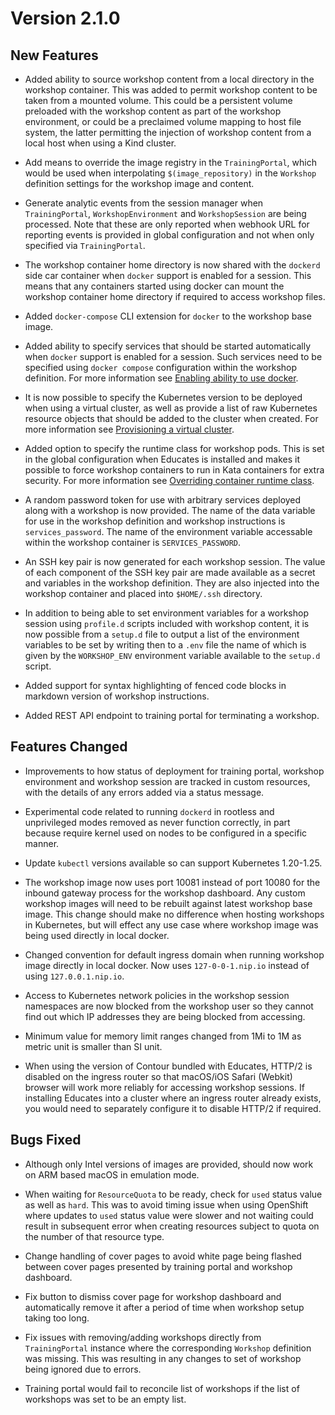Version 2.1.0
=============

New Features
------------

* Added ability to source workshop content from a local directory in the
  workshop container. This was added to permit workshop content to be taken
  from a mounted volume. This could be a persistent volume preloaded with the
  workshop content as part of the workshop environment, or could be a
  preclaimed volume mapping to host file system, the latter permitting the
  injection of workshop content from a local host when using a Kind cluster.

* Add means to override the image registry in the `TrainingPortal`, which would
  be used when interpolating `$(image_repository)` in the `Workshop` definition
  settings for the workshop image and content.

* Generate analytic events from the session manager when `TrainingPortal`,
  `WorkshopEnvironment` and `WorkshopSession` are being processed. Note that
  these are only reported when webhook URL for reporting events is provided
  in global configuration and not when only specified via `TrainingPortal`.

* The workshop container home directory is now shared with the `dockerd` side
  car container when `docker` support is enabled for a session. This means that
  any containers started using docker can mount the workshop container home
  directory if required to access workshop files.

* Added `docker-compose` CLI extension for `docker` to the workshop base image.

* Added ability to specify services that should be started automatically when
  `docker` support is enabled for a session. Such services need to be specified
  using `docker compose` configuration within the workshop definition. For more
  information see [Enabling ability to use docker](enabling-ability-to-use-docker).

* It is now possible to specify the Kubernetes version to be deployed when using
  a virtual cluster, as well as provide a list of raw Kubernetes resource objects
  that should be added to the cluster when created. For more information see
  [Provisioning a virtual cluster](provisioning-a-virtual-cluster).

* Added option to specify the runtime class for workshop pods. This is set in
  the global configuration when Educates is installed and makes it possible to
  force workshop containers to run in Kata containers for extra security. For
  more information see
  [Overriding container runtime class](overriding-container-runtime-class).

* A random password token for use with arbitrary services deployed along with a
  workshop is now provided. The name of the data variable for use in the
  workshop definition and workshop instructions is `services_password`. The
  name of the environment variable accessable within the workshop container is
  `SERVICES_PASSWORD`.

* An SSH key pair is now generated for each workshop session. The value of each
  component of the SSH key pair are made available as a secret and variables
  in the workshop definition. They are also injected into the workshop container
  and placed into `$HOME/.ssh` directory.

* In addition to being able to set environment variables for a workshop session
  using `profile.d` scripts included with workshop content, it is now possible
  from a `setup.d` file to output a list of the environment variables to be set
  by writing then to a `.env` file the name of which is given by the
  `WORKSHOP_ENV` environment variable available to the `setup.d` script.

* Added support for syntax highlighting of fenced code blocks in markdown
  version of workshop instructions.

* Added REST API endpoint to training portal for terminating a workshop.

Features Changed
----------------

* Improvements to how status of deployment for training portal, workshop
  environment and workshop session are tracked in custom resources, with the
  details of any errors added via a status message.

* Experimental code related to running `dockerd` in rootless and unprivileged
  modes removed as never function correctly, in part because require kernel
  used on nodes to be configured in a specific manner.

* Update `kubectl` versions available so can support Kubernetes 1.20-1.25.

* The workshop image now uses port 10081 instead of port 10080 for the inbound
  gateway process for the workshop dashboard. Any custom workshop images will
  need to be rebuilt against latest workshop base image. This change should
  make no difference when hosting workshops in Kubernetes, but will effect
  any use case where workshop image was being used directly in local docker.

* Changed convention for default ingress domain when running workshop image
  directly in local docker. Now uses `127-0-0-1.nip.io` instead of using
  `127.0.0.1.nip.io`.

* Access to Kubernetes network policies in the workshop session namespaces are
  now blocked from the workshop user so they cannot find out which IP addresses
  they are being blocked from accessing.

* Minimum value for memory limit ranges changed from 1Mi to 1M as metric unit is
  smaller than SI unit.

* When using the version of Contour bundled with Educates, HTTP/2 is disabled
  on the ingress router so that macOS/iOS Safari (Webkit) browser will work more
  reliably for accessing workshop sessions. If installing Educates into a
  cluster where an ingress router already exists, you would need to separately
  configure it to disable HTTP/2 if required.

Bugs Fixed
----------

* Although only Intel versions of images are provided, should now work on ARM
  based macOS in emulation mode.

* When waiting for `ResourceQuota` to be ready, check for `used` status value
  as well as `hard`. This was to avoid timing issue when using OpenShift where
  updates to `used` status value were slower and not waiting could result in
  subsequent error when creating resources subject to quota on the number of
  that resource type.

* Change handling of cover pages to avoid white page being flashed between
  cover pages presented by training portal and workshop dashboard.

* Fix button to dismiss cover page for workshop dashboard and automatically
  remove it after a period of time when workshop setup taking too long.

* Fix issues with removing/adding workshops directly from `TrainingPortal`
  instance where the corresponding `Workshop` definition was missing. This was
  resulting in any changes to set of workshop being ignored due to errors.

* Training portal would fail to reconcile list of workshops if the list of
  workshops was set to be an empty list.
